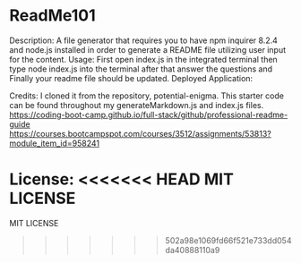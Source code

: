 # ReadMe101

Description:
A file generator that requires you to have npm inquirer 8.2.4 and  node.js installed in order to generate a README file utilizing user input for the content.
Usage:
First open index.js in the integrated terminal then type node index.js into the terminal after that answer the questions and Finally
your readme file should be updated.
Deployed Application:




Credits:
 I cloned it from the repository, potential-enigma. This starter code can be found throughout my generateMarkdown.js and index.js files.
 https://coding-boot-camp.github.io/full-stack/github/professional-readme-guide
 https://courses.bootcampspot.com/courses/3512/assignments/53813?module_item_id=958241

 License:
<<<<<<< HEAD
 MIT LICENSE
=======
 MIT LICENSE
>>>>>>> 502a98e1069fd66f521e733dd054da40888110a9
